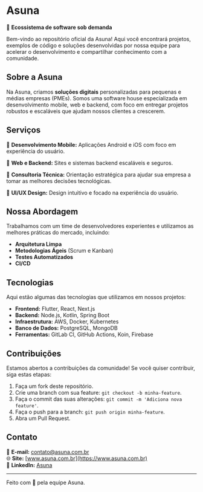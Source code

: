 # Asuna

🌿 **Ecossistema de software sob demanda**

Bem-vindo ao repositório oficial da Asuna! Aqui você encontrará projetos, exemplos de código e soluções desenvolvidas por nossa equipe para acelerar o desenvolvimento e compartilhar conhecimento com a comunidade.

## Sobre a Asuna

Na Asuna, criamos **soluções digitais** personalizadas para pequenas e médias empresas (PMEs). Somos uma software house especializada em desenvolvimento mobile, web e backend, com foco em entregar projetos robustos e escaláveis que ajudam nossos clientes a crescerem.

## Serviços

🔹 **Desenvolvimento Mobile:** Aplicações Android e iOS com foco em experiência do usuário.

🔹 **Web e Backend:** Sites e sistemas backend escaláveis e seguros.

🔹 **Consultoria Técnica:** Orientação estratégica para ajudar sua empresa a tomar as melhores decisões tecnológicas.

🔹 **UI/UX Design:** Design intuitivo e focado na experiência do usuário.

## Nossa Abordagem

Trabalhamos com um time de desenvolvedores experientes e utilizamos as melhores práticas do mercado, incluindo:

- **Arquitetura Limpa**
- **Metodologias Ágeis** (Scrum e Kanban)
- **Testes Automatizados**
- **CI/CD**

## Tecnologias

Aqui estão algumas das tecnologias que utilizamos em nossos projetos:

- **Frontend:** Flutter, React, Next.js
- **Backend:** Node.js, Kotlin, Spring Boot
- **Infraestrutura:** AWS, Docker, Kubernetes
- **Banco de Dados:** PostgreSQL, MongoDB
- **Ferramentas:** GitLab CI, GitHub Actions, Koin, Firebase

## Contribuições

Estamos abertos a contribuições da comunidade! Se você quiser contribuir, siga estas etapas:

1. Faça um fork deste repositório.
2. Crie uma branch com sua feature: `git checkout -b minha-feature`.
3. Faça o commit das suas alterações: `git commit -m 'Adiciona nova feature'`.
4. Faça o push para a branch: `git push origin minha-feature`.
5. Abra um Pull Request.

## Contato

📧 **E-mail:** contato@asuna.com.br  
🌐 **Site:** [www.asuna.com.br](https://www.asuna.com.br)  
🔗 **LinkedIn:** [Asuna](https://www.linkedin.com/company/asuna)

---

Feito com 💙 pela equipe Asuna.
